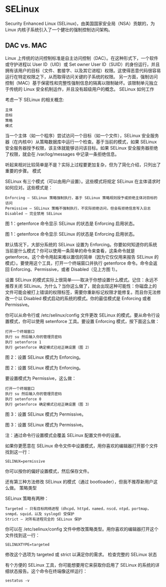 # SELinux
Security Enhanced Linux (SELinux)，由美国国家安全局（NSA）贡献的，为 Linux 内核子系统引入了一个健壮的强制控制访问架构。

## DAC vs. MAC
Linux 上传统的访问控制标准是自主访问控制（DAC）。在这种形式下，一个软件或守护进程以 User ID（UID）或 Set owner User ID（SUID）的身份运行，并且拥有该用户的目标（文件、套接字、以及其它进程）权限。这使得恶意代码很容易运行在特定权限之下，从而取得访问关键的子系统的权限。
另一方面，强制访问控制（MAC）基于保密性和完整性强制信息的隔离以限制破坏。该限制单元独立于传统的 Linux 安全机制运作，并且没有超级用户的概念。
SELinux 如何工作

考虑一下 SELinux 的相关概念:

    主体
    目标
    策略
    模式

当一个主体（如一个程序）尝试访问一个目标（如一个文件），SELinux 安全服务器（在内核中）从策略数据库中运行一个检查。基于当前的模式，如果 SELinux 安全服务器授予权限，该主体就能够访问该目标。如果 SELinux 安全服务器拒绝了权限，就会在 /var/log/messages 中记录一条拒绝信息。

听起来相对比较简单是不是？实际上过程要更加复杂，但为了简化介绍，只列出了重要的步骤。
模式

SELinux 有三个模式（可以由用户设置）。这些模式将规定 SELinux 在主体请求时如何应对。这些模式是：

    Enforcing — SELinux 策略强制执行，基于 SELinux 策略规则授予或拒绝主体对目标的访问
    Permissive — SELinux 策略不强制执行，不实际拒绝访问，但会有拒绝信息写入日志
    Disabled — 完全禁用 SELinux

图 1：getenforce 命令显示 SELinux 的状态是 Enforcing 启用状态。

图 1：getenforce 命令显示 SELinux 的状态是 Enforcing 启用状态。

默认情况下，大部分系统的 SELinux 设置为 Enforcing。你要如何知道你的系统当前是什么模式？你可以使用一条简单的命令来查看，这条命令就是 getenforce。这个命令用起来难以置信的简单（因为它仅仅用来报告 SELinux 的模式）。要使用这个工具，打开一个终端窗口并执行 getenforce 命令。命令会返回 Enforcing、Permissive，或者 Disabled（见上方图 1）。

设置 SELinux 的模式实际上很简单——取决于你想设置什么模式。记住：永远不推荐关闭 SELinux。为什么？当你这么做了，就会出现这种可能性：你磁盘上的文件可能会被打上错误的权限标签，需要你重新标记权限才能修复。而且你无法修改一个以 Disabled 模式启动的系统的模式。你的最佳模式是 Enforcing 或者 Permissive。

你可以从命令行或 /etc/selinux/config 文件更改 SELinux 的模式。要从命令行设置模式，你可以使用 setenforce 工具。要设置 Enforcing 模式，按下面这么做：

    打开一个终端窗口
    执行 su 然后输入你的管理员密码
    执行 setenforce 1
    执行 getenforce 确定模式已经正确设置（图 2）

图 2：设置 SELinux 模式为 Enforcing。

图 2：设置 SELinux 模式为 Enforcing。

要设置模式为 Permissive，这么做：

    打开一个终端窗口
    执行 su 然后输入你的管理员密码
    执行 setenforce 0
    执行 getenforce 确定模式已经正确设置（图 3）

图 3：设置 SELinux 模式为 Permissive。

图 3：设置 SELinux 模式为 Permissive。

注：通过命令行设置模式会覆盖 SELinux 配置文件中的设置。

如果你更愿意在 SELinux 命令文件中设置模式，用你喜欢的编辑器打开那个文件找到这一行：

    SELINUX=permissive

你可以按你的偏好设置模式，然后保存文件。

还有第三种方法修改 SELinux 的模式（通过 bootloader），但我不推荐新用户这么做。
策略类型

SELinux 策略有两种：

    Targeted — 只有目标网络进程（dhcpd，httpd，named，nscd，ntpd，portmap，snmpd，squid，以及 syslogd）受保护
    Strict — 对所有进程完全的 SELinux 保护

你可以在 /etc/selinux/config 文件中修改策略类型。用你喜欢的编辑器打开这个文件找到这一行：

    SELINUXTYPE=targeted

修改这个选项为 targeted 或 strict 以满足你的需求。
检查完整的 SELinux 状态

有个方便的 SELinux 工具，你可能想要用它来获取你启用了 SELinux 的系统的详细状态报告。这个命令在终端像这样运行：

    sestatus -v
